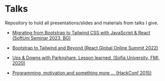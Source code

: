 # Talks

Repository to hold all presentations/slides and materials from talks I give.

- [Migrating from Bootstrap to Tailwind CSS with JavaScript & React (SoftUni Seminar 2023, BG)](SoftUni-Seminar-2023/README.md)

- [Bootstrap to Tailwind and Beyond (React Global Online Summit 2022)](React-Global-Online-Summit-2022/README.md)

- [Ups & Downs with Parknshare. Lesson learned. (Sofia University, FMI, 2020)](Sofia-University-FMI-2020/README.md)

- [Programming, motivation and something more ... (HackConf 2015)](HackConf2015/README.md)
